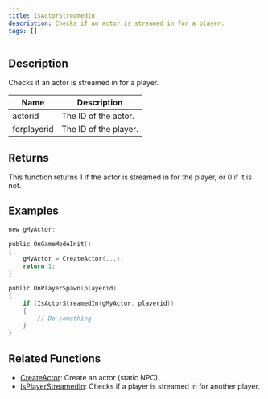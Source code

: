 ```yaml
---
title: IsActorStreamedIn
description: Checks if an actor is streamed in for a player.
tags: []
---
```


<VersionWarn version='SA-MP 0.3.7' />

## Description

Checks if an actor is streamed in for a player.

| Name        | Description           |
| ----------- | --------------------- |
| actorid     | The ID of the actor.  |
| forplayerid | The ID of the player. |

## Returns

This function returns 1 if the actor is streamed in for the player, or 0 if it is not.

## Examples

```c
new gMyActor;

public OnGameModeInit()
{
    gMyActor = CreateActor(...);
    return 1;
}

public OnPlayerSpawn(playerid)
{
    if (IsActorStreamedIn(gMyActor, playerid))
    {
        // Do something
    }
}
```

## Related Functions

- [CreateActor](CreateActor.md): Create an actor (static NPC).
- [IsPlayerStreamedIn](IsPlayerStreamedIn.md): Checks if a player is streamed in for another player.
